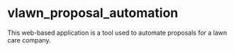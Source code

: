 # vlawn_proposal_automation
This web-based application is a tool used to automate proposals for a lawn care company.
